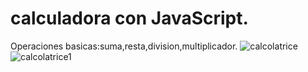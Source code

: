 # calculadora con JavaScript.
Operaciones basicas:suma,resta,division,multiplicador.
![calcolatrice](https://user-images.githubusercontent.com/117450061/205684377-846893f2-cfc7-4fc8-9ce3-d03c20f41a54.png)
![calcolatrice1](https://user-images.githubusercontent.com/117450061/205684367-1fe79306-522b-4048-94da-c73f8394b08a.png)

